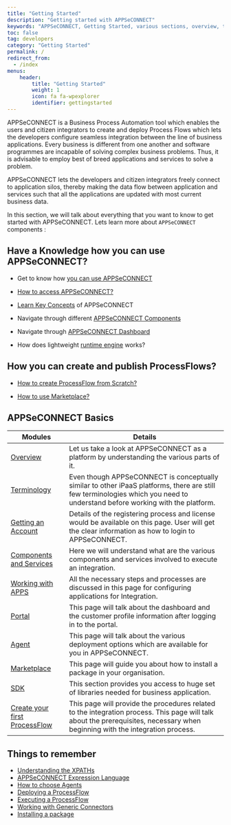 ```yaml
---
title: "Getting Started"
description: "Getting started with APPSeCONNECT"
keywords: "APPSeCONNECT, Getting Started, various sections, overview, terminiology,things to remember,iPaaS"
toc: false
tag: developers
category: "Getting Started"
permalink: /
redirect_from:
  - /index
menus: 
    header:
        title: "Getting Started"
        weight: 1
        icon: fa fa-wpexplorer
        identifier: gettingstarted
---
```


APPSeCONNECT is a Business Process Automation tool which enables the users and citizen integrators to create and deploy Process Flows which
lets the developers configure seamless integration between the line of business applications. Every business is different from one another
and software programmes are incapable of solving complex business problems. Thus, it is advisable to employ best of breed applications and 
services to solve a problem.  

APPSeCONNECT lets the developers and citizen integrators freely connect to application silos, thereby making the data flow between application
and services such that all the applications are updated with most current business data.

In this section, we will talk about everything that you want to know to get started with APPSeCONNECT.
Lets learn more about `APPSeCONNECT` components : 

## Have a Knowledge how you can use APPSeCONNECT?

- Get to know how [you can use APPSeCONNECT](https://docs.appseconnect.com/getting%20started/overview/)

- [How to access APPSeCONNECT?](https://docs.appseconnect.com/getting%20started/getting-an-account/) 

- [Learn Key Concepts](https://docs.appseconnect.com/getting%20started/terminology/) of APPSeCONNECT

- Navigate through different [APPSeCONNECT Components](https://docs.appseconnect.com/getting%20started/components-services/) 

- Navigate through [APPSeCONNECT Dashboard](https://docs.appseconnect.com/accessing%20portal/accessing-portal/)

- How does lightweight [runtime engine](https://docs.appseconnect.com/getting%20started/accessing-agents/) works? 

## How you can create and publish ProcessFlows?

- [How to create ProcessFlow from Scratch?](https://docs.appseconnect.com/getting%20started/create-your-first-processflow/)

- [How to use Marketplace?](https://docs.appseconnect.com/getting%20started/marketplace/)

## APPSeCONNECT Basics

|Modules|Details|
|---|---|
|[Overview](/getting%20started/overview/)|Let us take a look at APPSeCONNECT as a platform by understanding the various parts of it.|
|[Terminology](/getting%20started/terminology/)|Even though APPSeCONNECT is conceptually similar to other iPaaS platforms, there are still few terminologies which you need to understand before working with the platform.|
|[Getting an Account](/getting%20started/user-registration/)|Details of the registering process and license would be available on this page. User will get the clear information as how to login to APPSeCONNECT.|
|[Components and Services](/getting%20started/components-services)|Here we will understand what are the various components and services involved to execute an integration.|
|[Working with APPS](/getting%20started/configurations/)|All the necessary steps and processes are discussed in this page for configuring applications for Integration.|
|[Portal](/accessing%20portal/accessing-portal/)|This page will talk about the dashboard and the customer profile information after logging in to the portal.|
|[Agent](/accessing%20portal/accessing-agents/)|This page will talk about the various deployment options which are available for you in APPSeCONNECT.|
|[Marketplace](/accessing%20portal/marketplace/)|This page will guide you about how to install a package in your organisation.|
|[SDK](/getting%20started/sdk/)|This section provides you access to huge set of libraries needed for business application.|
|[Create your first ProcessFlow](/getting%20started/configurations-for-integration/)|This page will provide the procedures related to the integration process. This page will talk about the prerequisites, necessary when beginning with the integration process.|


## Things to remember

- [Understanding the XPATHs](/transformation/understanding-xml-and-xpath/)
- [APPSeCONNECT Expression Language](/transformation/types-of-mapping/)
- [How to choose Agents](/deployment/Environment-Overview/)
- [Deploying a ProcessFlow](/processflow/deploying-and-executing-processflow/)
- [Executing a ProcessFlow](/processflow/Runtime-Filter/)
- [Working with Generic Connectors](/connectors/Overview-of-technology-connectors/) 
- [Installing a package](/processflow/processflow-package-installation/)
  